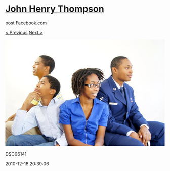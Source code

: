 # [John Henry Thompson](../README.md)
post Facebook.com

[< Previous](2010-12-18-37.md) [Next >](2010-12-18-39.md)

[![](../media/2010-12-18/Fam-2010-DSC06141.jpg)](../README.md)

DSC06141

2010-12-18 20:39:06